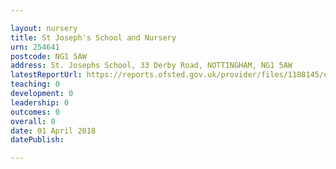 ```yaml
---

layout: nursery
title: St Joseph's School and Nursery
urn: 254641
postcode: NG1 5AW
address: St. Josephs School, 33 Derby Road, NOTTINGHAM, NG1 5AW
latestReportUrl: https://reports.ofsted.gov.uk/provider/files/1188145/urn/254641.pdf
teaching: 0
development: 0
leadership: 0
outcomes: 0
overall: 0
date: 01 April 2018 
datePublish: 

---
```

